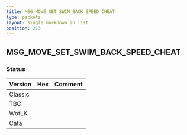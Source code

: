 ```yaml
---
title: MSG_MOVE_SET_SWIM_BACK_SPEED_CHEAT
type: packets
layout: single_markdown_in_list
position: 213
---
```


## MSG_MOVE_SET_SWIM_BACK_SPEED_CHEAT

### Status

Version | Hex | Comment
---------- | ---------- | ---------- 
Classic |  |  
TBC |  |  
WotLK |  |  
Cata |  |  
